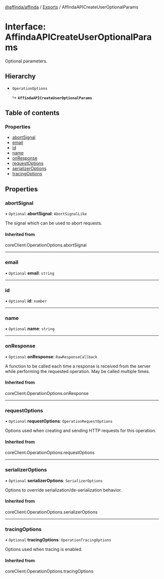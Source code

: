 [@affinda/affinda](../README.md) / [Exports](../modules.md) / AffindaAPICreateUserOptionalParams

# Interface: AffindaAPICreateUserOptionalParams

Optional parameters.

## Hierarchy

- `OperationOptions`

  ↳ **`AffindaAPICreateUserOptionalParams`**

## Table of contents

### Properties

- [abortSignal](AffindaAPICreateUserOptionalParams.md#abortsignal)
- [email](AffindaAPICreateUserOptionalParams.md#email)
- [id](AffindaAPICreateUserOptionalParams.md#id)
- [name](AffindaAPICreateUserOptionalParams.md#name)
- [onResponse](AffindaAPICreateUserOptionalParams.md#onresponse)
- [requestOptions](AffindaAPICreateUserOptionalParams.md#requestoptions)
- [serializerOptions](AffindaAPICreateUserOptionalParams.md#serializeroptions)
- [tracingOptions](AffindaAPICreateUserOptionalParams.md#tracingoptions)

## Properties

### abortSignal

• `Optional` **abortSignal**: `AbortSignalLike`

The signal which can be used to abort requests.

#### Inherited from

coreClient.OperationOptions.abortSignal

___

### email

• `Optional` **email**: `string`

___

### id

• `Optional` **id**: `number`

___

### name

• `Optional` **name**: `string`

___

### onResponse

• `Optional` **onResponse**: `RawResponseCallback`

A function to be called each time a response is received from the server
while performing the requested operation.
May be called multiple times.

#### Inherited from

coreClient.OperationOptions.onResponse

___

### requestOptions

• `Optional` **requestOptions**: `OperationRequestOptions`

Options used when creating and sending HTTP requests for this operation.

#### Inherited from

coreClient.OperationOptions.requestOptions

___

### serializerOptions

• `Optional` **serializerOptions**: `SerializerOptions`

Options to override serialization/de-serialization behavior.

#### Inherited from

coreClient.OperationOptions.serializerOptions

___

### tracingOptions

• `Optional` **tracingOptions**: `OperationTracingOptions`

Options used when tracing is enabled.

#### Inherited from

coreClient.OperationOptions.tracingOptions
